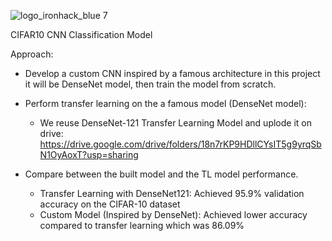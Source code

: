 ![logo_ironhack_blue 7](https://user-images.githubusercontent.com/23629340/40541063-a07a0a8a-601a-11e8-91b5-2f13e4e6b441.png)

CIFAR10 CNN Classification Model

Approach:
- Develop a custom CNN inspired by a famous architecture in this project it will be DenseNet model, then train the model from scratch.
  
- Perform transfer learning on the a famous model (DenseNet model):
  - We reuse DenseNet-121 Transfer Learning Model and uplode it on drive: https://drive.google.com/drive/folders/18n7rKP9HDllCYsIT5g9yrqSbN1OyAoxT?usp=sharing
  
- Compare between the built model and the TL model performance.
  - Transfer Learning with DenseNet121: Achieved 95.9% validation accuracy on the CIFAR-10 dataset
  - Custom Model (Inspired by DenseNet): Achieved lower accuracy compared to transfer learning which was 86.09%

